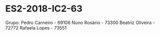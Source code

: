 # ES2-2018-IC2-63

Grupo: 
Pedro Carneiro - 69106
Nuno Rosário - 73300
Beatriz Oliveira - 72772
Rafaela Lopes - 73551

